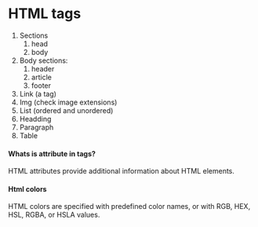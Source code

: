 # HTML tags

1. Sections
   1. head
   2. body
2. Body sections:
   1. header
   2. article
   3. footer
3. Link (a tag)
4. Img (check image extensions)
5. List (ordered and unordered)
6. Headding
7. Paragraph
8. Table



#### Whats is attribute in tags?
HTML attributes provide additional information about HTML elements.

#### Html colors
HTML colors are specified with predefined color names, or with RGB, HEX, HSL, RGBA, or HSLA values.
